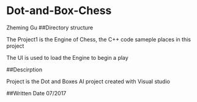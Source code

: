 # Dot-and-Box-Chess
Zheming Gu
##Directory structure

The Project1 is the Engine of Chess, the C++ code sameple places in this project

The UI is used to load the Engine to begin a play

##Descirption

Project is the Dot and Boxes AI project created with Visual studio

##Written Date
07/2017



